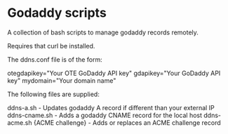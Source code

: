 # Godaddy scripts

A collection of bash scripts to manage godaddy records remotely.

Requires that curl be installed.

The ddns.conf file is of the form:

otegdapikey="Your OTE GoDaddy API key"
gdapikey="Your GoDaddy API key"
mydomain="Your domain name"

The following files are supplied:

ddns-a.sh - Updates godaddy A record if different than your external IP
ddns-cname.sh - Adds a godaddy CNAME record for the local host
ddns-acme.sh {ACME challenge} - Adds or replaces an ACME challenge record

